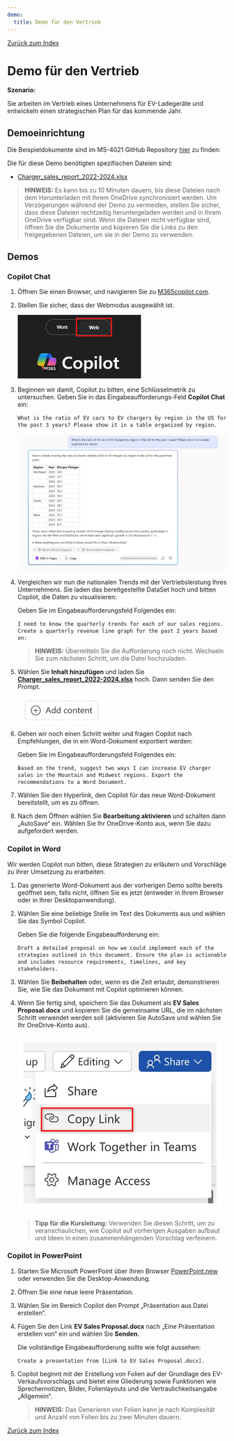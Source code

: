 ```yaml
---
demo:
  title: Demo für den Vertrieb
---
```


[Zurück zum Index](https://microsoftlearning.github.io/MS-4021-Copilot-Immersion-Experience/)

# Demo für den Vertrieb

**Szenario:**  

Sie arbeiten im Vertrieb eines Unternehmens für EV-Ladegeräte und entwickeln einen strategischen Plan für das kommende Jahr.

## Demoeinrichtung

Die Beispieldokumente sind im MS-4021 GitHub Repository [hier](https://github.com/MicrosoftLearning/MS-4021-Copilot-Immersion-Experience/tree/master/ResourceFiles) zu finden:

Die für diese Demo benötigten spezifischen Dateien sind:

- [Charger_sales_report_2022-2024.xlsx](https://github.com/MicrosoftLearning/MS-4021-Copilot-Immersion-Experience/raw/master/ResourceFiles/Charger_sales_report_2022-2024.xlsx)

> **HINWEIS:** Es kann bis zu 10 Minuten dauern, bis diese Dateien nach dem Herunterladen mit Ihrem OneDrive synchronisiert werden. Um Verzögerungen während der Demo zu vermeiden, stellen Sie sicher, dass diese Dateien rechtzeitig heruntergeladen werden und in Ihrem OneDrive verfügbar sind. Wenn die Dateien nicht verfügbar sind, öffnen Sie die Dokumente und kopieren Sie die Links zu den freigegebenen Dateien, um sie in der Demo zu verwenden.

## Demos

### Copilot Chat

1. Öffnen Sie einen Browser, und navigieren Sie zu [M365copilot.com](https://m365copilot.com/).

1. Stellen Sie sicher, dass der Webmodus ausgewählt ist.

    ![Screenshot der Registerkarte Webmodus.](../Prompts/Media/web-mode.png)

1. Beginnen wir damit, Copilot zu bitten, eine Schlüsselmetrik zu untersuchen. Geben Sie in das Eingabeaufforderungs-Feld **Copilot Chat** ein:

    ```text
    What is the ratio of EV cars to EV chargers by region in the US for the past 3 years? Please show it in a table organized by region.
    ```

    ![Screenshot, der die Eingabeaufforderung Copilot Chat EV-Ladegerät zeigt.](../Demos/Media/copilot-chat-ev-charger-prompt.png)

1. Vergleichen wir nun die nationalen Trends mit der Vertriebsleistung Ihres Unternehmens. Sie laden das bereitgestellte DataSet hoch und bitten Copilot, die Daten zu visualisieren:

    Geben Sie im Eingabeaufforderungsfeld Folgendes ein:

    ```text
    I need to know the quarterly trends for each of our sales regions. Create a quarterly revenue line graph for the past 2 years based on:
    ```

    > **HINWEIS:** Übermitteln Sie die Aufforderung noch nicht. Wechseln Sie zum nächsten Schritt, um die Datei hochzuladen.

1. Wählen Sie **Inhalt hinzufügen** und laden Sie [**Charger_sales_report_2022-2024.xlsx**](https://github.com/MicrosoftLearning/MS-4021-Copilot-Immersion-Experience/raw/master/Resourcefiles/Charger_sales_report_2022-2024.xlsx) hoch. Dann senden Sie den Prompt.

    ![Fügen Sie den Copilot-Chat hinzu.](../Demos/Media/add-content-copilot-chat.png)

1. Gehen wir noch einen Schritt weiter und fragen Copilot nach Empfehlungen, die in ein Word-Dokument exportiert werden:

    Geben Sie im Eingabeaufforderungsfeld Folgendes ein:

    ```text
    Based on the trend, suggest two ways I can increase EV charger sales in the Mountain and Midwest regions. Export the recommendations to a Word Document.
    ```

1. Wählen Sie den Hyperlink, den Copilot für das neue Word-Dokument bereitstellt, um es zu öffnen.

1. Nach dem Öffnen wählen Sie **Bearbeitung aktivieren** und schalten dann „AutoSave“ ein. Wählen Sie Ihr OneDrive-Konto aus, wenn Sie dazu aufgefordert werden.


### Copilot in Word

Wir werden Copilot nun bitten, diese Strategien zu erläutern und Vorschläge zu ihrer Umsetzung zu erarbeiten.

1. Das generierte Word-Dokument aus der vorherigen Demo sollte bereits geöffnet sein, falls nicht, öffnen Sie es jetzt (entweder in Ihrem Browser oder in Ihrer Desktopanwendung).

1. Wählen Sie eine beliebige Stelle im Text des Dokuments aus und wählen Sie das Symbol Copilot.

    Geben Sie die folgende Eingabeaufforderung ein:

    ```text
    Draft a detailed proposal on how we could implement each of the strategies outlined in this document. Ensure the plan is actionable and includes resource requirements, timelines, and key stakeholders.
    ```

1. Wählen Sie **Beibehalten** oder, wenn es die Zeit erlaubt, demonstrieren Sie, wie Sie das Dokument mit Copilot optimieren können.

1. Wenn Sie fertig sind, speichern Sie das Dokument als **EV Sales Proposal.docx** und kopieren Sie die gemeinsame URL, die im nächsten Schritt verwendet werden soll (aktivieren Sie AutoSave und wählen Sie Ihr OneDrive-Konto aus).

    ![Link teilen.](../Demos/Media/share-menu-with-copy-link-9fd1c60a.png)

    > **Tipp für die Kursleitung:** Verwenden Sie diesen Schritt, um zu veranschaulichen, wie Copilot auf vorherigen Ausgaben aufbaut und Ideen in einen zusammenhängenden Vorschlag verfeinern.

### Copilot in PowerPoint

1. Starten Sie Microsoft PowerPoint über Ihren Browser [PowerPoint.new](https://PowerPoint.new) oder verwenden Sie die Desktop-Anwendung.

1. Öffnen Sie eine neue leere Präsentation.

1. Wählen Sie im Bereich Copilot den Prompt „Präsentation aus Datei erstellen“.

1. Fügen Sie den Link **EV Sales Proposal.docx** nach „Eine Präsentation erstellen von“ ein und wählen Sie **Senden**.

    Die vollständige Eingabeaufforderung sollte wie folgt aussehen:

    ```text
    Create a presentation from [Link to EV Sales Proposal.docx].
    ```

1. Copilot beginnt mit der Erstellung von Folien auf der Grundlage des EV-Verkaufsvorschlags und bietet eine Gliederung sowie Funktionen wie Sprechernotizen, Bilder, Folienlayouts und die Vertraulichkeitsangabe „Allgemein“.

    > **HINWEIS:** Das Generieren von Folien kann je nach Komplexität und Anzahl von Folien bis zu zwei Minuten dauern.

[Zurück zum Index](https://microsoftlearning.github.io/MS-4021-Copilot-Immersion-Experience/)
